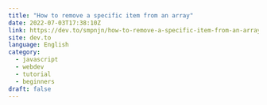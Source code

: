 ```yaml
---
title: "How to remove a specific item from an array"
date: 2022-07-03T17:38:10Z
link: https://dev.to/smpnjn/how-to-remove-a-specific-item-from-an-array-1dhm?utm_medium=RSS&utm_source=news.12bit.vn
site: dev.to
language: English
category:
  - javascript
  - webdev
  - tutorial
  - beginners
draft: false
---
```

